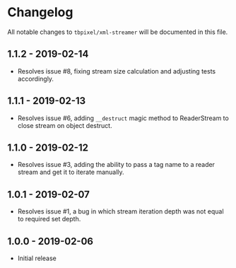 # Changelog

All notable changes to `tbpixel/xml-streamer` will be documented in this file.

## 1.1.2 - 2019-02-14

- Resolves issue #8, fixing stream size calculation and adjusting tests accordingly.

## 1.1.1 - 2019-02-13

- Resolves issue #6, adding `__destruct` magic method to ReaderStream to close stream on object destruct.

## 1.1.0 - 2019-02-12

- Resolves issue #3, adding the ability to pass a tag name to a reader stream and get it to iterate manually.

## 1.0.1 - 2019-02-07

- Resolves issue #1, a bug in which stream iteration depth was not equal to required set depth.

## 1.0.0 - 2019-02-06

- Initial release
